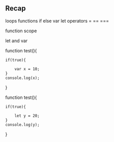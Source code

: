 ## Recap

loops
functions
if else
var
let
operators
= == ===

function scope

let and var

function test(){

    if(true){

        var x = 10;
    }
    console.log(x);

}

function test(){

    if(true){

        let y = 20;
    }
    console.log(y);

}
